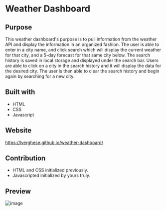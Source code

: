 # Weather Dashboard

## Purpose
This weather dashboard's purpose is to pull information from the weather API and display the information in an organized fashion. The user is able to enter in a city name, and click search which will display the current weather for that city, and a 5-day forecast for that same city below. The search history is saved in local storage and displayed under the search bar. Users are able to click on a city in the search history and it will display the data for the desired city. The user is then able to clear the search history and begin again by searching for a new city.


## Built with
* HTML 
* CSS 
* Javascript


## Website
 https://lverghese.github.io/weather-dashboard/


## Contribution
* HTML and CSS initialized previously.
* Javascripted initialized by yours truly.


## Preview
![image](https://user-images.githubusercontent.com/85531188/127787674-bca46339-c022-4929-8260-f29adc7776e9.png)